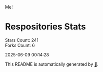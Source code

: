 Me!

# Respositories Stats
Stars Count: 241  
Forks Count: 6

2025-06-09 00:14:28  

This README is automatically generated by [🐰](https://github.com/rnitta/rnitta).

